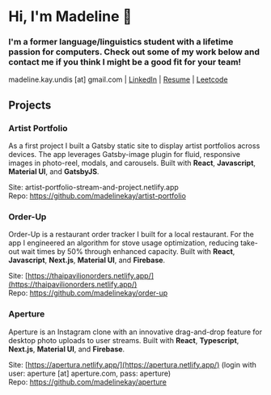 # Hi, I'm Madeline 👋

### I'm a former language/linguistics student with a lifetime passion for computers. Check out some of my work below and contact me if you think I might be a good fit for your team!

madeline.kay.undis [at] gmail.com | [LinkedIn](https://www.linkedin.com/in/mad22und6780/) | [Resume](https://resume-2022-software.netlify.app/assets/Resume_Madeline_Undis.pdf) | [Leetcode](https://leetcode.com/madelinekay/)

## Projects

### Artist Portfolio

As a first project I built a Gatsby static site to display artist portfolios across devices. The app leverages Gatsby-image plugin for fluid, responsive images in photo-reel, modals, and carousels. Built with **React**, **Javascript**,  **Material UI**, and **GatsbyJS**.

Site: artist-portfolio-stream-and-project.netlify.app<br>
Repo: https://github.com/madelinekay/artist-portfolio

### Order-Up

Order-Up is a restaurant order tracker I built for a local restaurant. For the app I engineered an algorithm for stove usage optimization, reducing take-out wait times by 50% through enhanced capacity. Built with **React**, **Javascript**, **Next.js**, **Material UI**, and **Firebase**.

Site: [https://thaipavilionorders.netlify.app/](https://thaipavilionorders.netlify.app/)<br>
Repo: https://github.com/madelinekay/order-up

### Aperture

Aperture is an Instagram clone with an innovative drag-and-drop feature for desktop photo uploads to user streams. Built with **React**, **Typescript**, **Next.js**, **Material UI**, and **Firebase**.

Site: [https://apertura.netlify.app/](https://apertura.netlify.app/) (login with user: aperture [at] aperture.com, pass: aperture)<br>
Repo: https://github.com/madelinekay/aperture
